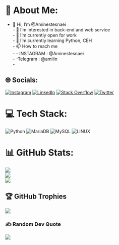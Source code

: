 # 💫 About Me:
- 👋 Hi, I’m @Aminestesnaei<br>- 👀 I’m interested in back-end and web service <br>- 🔭 I’m currently open for work<br>- 🌱 I’m currently learning Python, CEH<br>- 📫 How to reach me <br>-                   - INSTAGRAM : @Aminestesnaei<br>-                   -Telegram : @amiiin<br>-                   


## 🌐 Socials:
[![Instagram](https://img.shields.io/badge/Instagram-%23E4405F.svg?logo=Instagram&logoColor=white)](https://instagram.com/https://www.instagram.com/aminestesnaei) [![LinkedIn](https://img.shields.io/badge/LinkedIn-%230077B5.svg?logo=linkedin&logoColor=white)](https://linkedin.com/in/https://ir.linkedin.com/in/amin-estesnaei-563740272?trk=people-guest_people_search-card) [![Stack Overflow](https://img.shields.io/badge/-Stackoverflow-FE7A16?logo=stack-overflow&logoColor=white)](https://stackoverflow.com/users/https://stackoverflow.com/users/21674800/amin-estesnaei) [![Twitter](https://img.shields.io/badge/Twitter-%231DA1F2.svg?logo=Twitter&logoColor=white)](https://twitter.com/https://twitter.com/aminestesnaei07?t=BVG9pbmD5Iefw0pl2KCv-A&s=35) 

# 💻 Tech Stack:
![Python](https://img.shields.io/badge/python-3670A0?style=flat&logo=python&logoColor=ffdd54) ![MariaDB](https://img.shields.io/badge/MariaDB-003545?style=flat&logo=mariadb&logoColor=white) ![MySQL](https://img.shields.io/badge/mysql-%2300f.svg?style=flat&logo=mysql&logoColor=white)  ![LINUX](https://img.shields.io/badge/Linux-FCC624?style=flat&logo=linux&logoColor=black)
# 📊 GitHub Stats:
![](https://github-readme-stats.vercel.app/api?username=Aminestesnaei&theme=dark&hide_border=false&include_all_commits=true&count_private=false)<br/>
![](https://github-readme-streak-stats.herokuapp.com/?user=Aminestesnaei&theme=dark&hide_border=false)<br/>
![](https://github-readme-stats.vercel.app/api/top-langs/?username=Aminestesnaei&theme=dark&hide_border=false&include_all_commits=true&count_private=false&layout=compact)

## 🏆 GitHub Trophies
![](https://github-profile-trophy.vercel.app/?username=Aminestesnaei&theme=radical&no-frame=true&no-bg=true&margin-w=4)

### ✍️ Random Dev Quote
![](https://quotes-github-readme.vercel.app/api?type=horizontal&theme=tokyonight)
